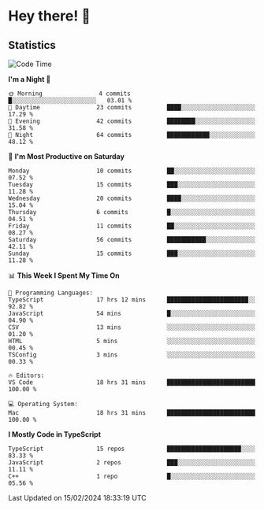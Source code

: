 # Hey there! 👋


## Statistics
<!--START_SECTION:waka-->
![Code Time](http://img.shields.io/badge/Code%20Time-153%20hrs%2014%20mins-blue)

**I'm a Night 🦉** 

```text
🌞 Morning                4 commits           █░░░░░░░░░░░░░░░░░░░░░░░░   03.01 % 
🌆 Daytime                23 commits          ████░░░░░░░░░░░░░░░░░░░░░   17.29 % 
🌃 Evening                42 commits          ████████░░░░░░░░░░░░░░░░░   31.58 % 
🌙 Night                  64 commits          ████████████░░░░░░░░░░░░░   48.12 % 
```
📅 **I'm Most Productive on Saturday** 

```text
Monday                   10 commits          ██░░░░░░░░░░░░░░░░░░░░░░░   07.52 % 
Tuesday                  15 commits          ███░░░░░░░░░░░░░░░░░░░░░░   11.28 % 
Wednesday                20 commits          ████░░░░░░░░░░░░░░░░░░░░░   15.04 % 
Thursday                 6 commits           █░░░░░░░░░░░░░░░░░░░░░░░░   04.51 % 
Friday                   11 commits          ██░░░░░░░░░░░░░░░░░░░░░░░   08.27 % 
Saturday                 56 commits          ███████████░░░░░░░░░░░░░░   42.11 % 
Sunday                   15 commits          ███░░░░░░░░░░░░░░░░░░░░░░   11.28 % 
```


📊 **This Week I Spent My Time On** 

```text
💬 Programming Languages: 
TypeScript               17 hrs 12 mins      ███████████████████████░░   92.82 % 
JavaScript               54 mins             █░░░░░░░░░░░░░░░░░░░░░░░░   04.90 % 
CSV                      13 mins             ░░░░░░░░░░░░░░░░░░░░░░░░░   01.20 % 
HTML                     5 mins              ░░░░░░░░░░░░░░░░░░░░░░░░░   00.45 % 
TSConfig                 3 mins              ░░░░░░░░░░░░░░░░░░░░░░░░░   00.33 % 

🔥 Editors: 
VS Code                  18 hrs 31 mins      █████████████████████████   100.00 % 

💻 Operating System: 
Mac                      18 hrs 31 mins      █████████████████████████   100.00 % 
```

**I Mostly Code in TypeScript** 

```text
TypeScript               15 repos            █████████████████████░░░░   83.33 % 
JavaScript               2 repos             ███░░░░░░░░░░░░░░░░░░░░░░   11.11 % 
C++                      1 repo              █░░░░░░░░░░░░░░░░░░░░░░░░   05.56 % 
```




 Last Updated on 15/02/2024 18:33:19 UTC
<!--END_SECTION:waka-->

